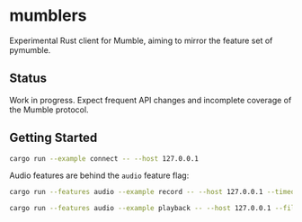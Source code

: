 # mumblers

Experimental Rust client for Mumble, aiming to mirror the feature set of pymumble.

## Status

Work in progress. Expect frequent API changes and incomplete coverage of the Mumble protocol.

## Getting Started

```bash
cargo run --example connect -- --host 127.0.0.1
```

Audio features are behind the `audio` feature flag:

```bash
cargo run --features audio --example record -- --host 127.0.0.1 --timeout 10

cargo run --features audio --example playback -- --host 127.0.0.1 --file audio.wav
```
